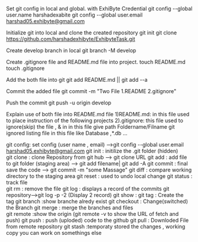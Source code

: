 Set git config in local and global. with ExhiByte Credential
git config --global user.name harshadexabite
git config --global user.email harshad05.exhibyte@gmail.com


Initialize git into local and clone the created repository 
git init
git clone https://github.com/harshadexhibyte/ExhibyteTask.git


Create develop  branch in local
git branch -M develop


Create .gitignore file and README.md file into project.
touch README.md
touch .gitignore


Add the both file into git
git add README.md || git add --a


Commit the added file
git commit -m "Two File 1.README 2.gitignore"


Push the commit
git push -u origin develop




Explain use of both file into  README.md file
1)README.md: in this file used to place instruction of the following projects
2).gitignore: this file used to ignore(skip) the file , & in in this file give path Foldername/Filname git ignored listing file in this file like Database ,*.db ...


git config: set config (user name , email)               -->git config --global user.email harshad05.exhibyte@gmail.com
git init : initilize the .git folder (hidden)           
git clone : clone Repository from git hub                --> git clone URL 
git add : add file to git folder  (staging area)         --> git add filename| git add -A
git commit : final save the code                         --> git commit -m "some Massage"
git diff : compare working directory to the staging area
git reset : used to undo local change 
git status : track file                                  
git rm : remove the file
git log : displays a record of the commits git repository-->git log -p -2 (Display 2 record)
git show :
git tag : Create the tag 
git branch :show branche alredy exist 
git checkout : Change(switched) the Branch 
git merge : merge the branches and files  
git remote :show the origin (git remote -v to show the URL of fetch and push)
git push : push (uploded) code to the github 
git pull : Downloded File from remote repository 
git stash :temporaty stored the changes , working copy you can work on somethings else



